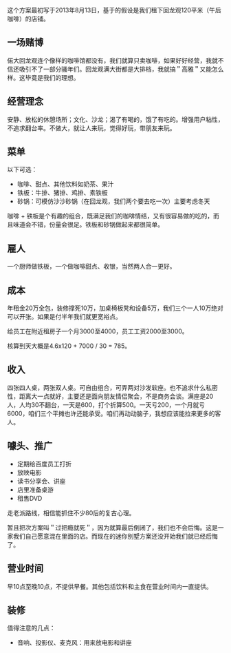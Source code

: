这个方案最初写于2013年8月13日，基于的假设是我们租下回龙观120平米（午后咖啡）的店铺。

## 一场赌博

偌大回龙观连个像样的咖啡馆都没有，我们就算只卖咖啡，如果好好经营，我就不信还吸引不了一部分骚年们。回龙观满大街都是大排档，我就搞＂高雅＂又能怎么样。这毕竟是我们的理想。

## 经营理念

安静、放松的休憩场所；文化、沙龙；渴了有喝的，饿了有吃的。增强用户粘性，不追求翻台率。不做大，就让人来玩，觉得好玩，带朋友来玩。

## 菜单

以下可选：

* 咖啡、甜点、其他饮料如奶茶、果汁
* 铁板：牛排、猪排、鸡排、素铁板
* 砂锅：可模仿沙沙砂锅（在回龙观，我们两个要去吃一次）主要考虑冬天

咖啡 + 铁板是个有趣的组合，既满足我们的咖啡情结，又有很容易做的吃的，而且味道会不错，份量会很足。铁板和砂锅做起来都很简单。

## 雇人

一个厨师做铁板，一个做咖啡甜点、收银，当然两人合一更好。

## 成本

年租金20万全包，装修撑死10万，加桌椅板凳和设备5万，我们三个一人10万绝对可以开张。如果是付半年我们就更宽裕点。

给员工在附近租房子一个月3000至4000，员工工资2000至3000。

核算到天大概是4.6x120 + 7000 / 30 = 785。

## 收入

四张四人桌，两张双人桌。可自由组合，可弄两对沙发软座。也不追求什么私密性，距离大一点就好，主要还是面向朋友情侣聚会，不是商务会谈。满座是20人，人均30不翻台，一天是600，打个折算500。一天亏200，一个月就亏6000，咱们三个平摊也许还能承受。咱们再动动脑子，我想应该能拉来更多的客人。

## 噱头、推广

* 定期给百度员工打折
* 放映电影
* 读书分享会、讲座
* 店里准备桌游
* 租售DVD

走老派路线，相信能抓住不少80后的复古心理。

暂且把次方案叫＂过把瘾就死＂，因为就算最后倒闭了，我们也不会后悔。这是一家我们自己愿意混在里面的店。而现在的迷你别墅方案还没开始我们就已经后悔了。

## 营业时间

早10点至晚10点，不提供早餐。其他包括饮料和主食在营业时间内一直提供。

## 装修

值得注意的几点：

* 音响、投影仪、麦克风：用来放电影和讲座